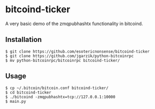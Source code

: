 # bitcoind-ticker

A very basic demo of the zmqpubhashtx functionality in bitcoind.

## Installation

```
$ git clone https://github.com/esotericnonsense/bitcoind-ticker
$ git clone https://github.com/jgarzik/python-bitcoinrpc
$ mv python-bitcoinrpc/bitcoinrpc bitcoind-ticker/
```

## Usage
```
$ cp ~/.bitcoin/bitcoin.conf bitcoind-ticker/
$ cd bitcoind-ticker
$ ./bitcoind -zmqpubhashtx=tcp://127.0.0.1:10000
$ main.py
```
